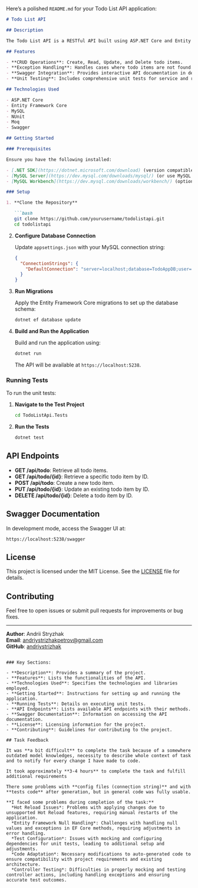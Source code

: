 Here’s a polished `README.md` for your Todo List API application:

```markdown
# Todo List API

## Description

The Todo List API is a RESTful API built using ASP.NET Core and Entity Framework Core, with a MySQL database backend. It allows users to manage todo items through a series of endpoints that support CRUD operations. The API includes Swagger for interactive documentation and NUnit/Moq for unit testing.

## Features

- **CRUD Operations**: Create, Read, Update, and Delete todo items.
- **Exception Handling**: Handles cases where todo items are not found.
- **Swagger Integration**: Provides interactive API documentation in development mode.
- **Unit Testing**: Includes comprehensive unit tests for service and repository layers.

## Technologies Used

- ASP.NET Core
- Entity Framework Core
- MySQL
- NUnit
- Moq
- Swagger

## Getting Started

### Prerequisites

Ensure you have the following installed:

- [.NET SDK](https://dotnet.microsoft.com/download) (version compatible with the project)
- [MySQL Server](https://dev.mysql.com/downloads/mysql/) (or use MySQL Docker image)
- [MySQL Workbench](https://dev.mysql.com/downloads/workbench/) (optional for database management)

### Setup

1. **Clone the Repository**

   ```bash
   git clone https://github.com/yourusername/todolistapi.git
   cd todolistapi
   ```

2. **Configure Database Connection**

   Update `appsettings.json` with your MySQL connection string:

   ```json
   {
     "ConnectionStrings": {
       "DefaultConnection": "server=localhost;database=TodoAppDB;user=root;password=yourpassword;"
     }
   }
   ```

3. **Run Migrations**

   Apply the Entity Framework Core migrations to set up the database schema:

   ```bash
   dotnet ef database update
   ```

4. **Build and Run the Application**

   Build and run the application using:

   ```bash
   dotnet run
   ```

   The API will be available at `https://localhost:5238`.

### Running Tests

To run the unit tests:

1. **Navigate to the Test Project**

   ```bash
   cd TodoListApi.Tests
   ```

2. **Run the Tests**

   ```bash
   dotnet test
   ```

## API Endpoints

- **GET /api/todo**: Retrieve all todo items.
- **GET /api/todo/{id}**: Retrieve a specific todo item by ID.
- **POST /api/todo**: Create a new todo item.
- **PUT /api/todo/{id}**: Update an existing todo item by ID.
- **DELETE /api/todo/{id}**: Delete a todo item by ID.

## Swagger Documentation

In development mode, access the Swagger UI at:

```
https://localhost:5238/swagger
```

## License

This project is licensed under the MIT License. See the [LICENSE](LICENSE) file for details.

## Contributing

Feel free to open issues or submit pull requests for improvements or bug fixes.

---

**Author**: Andrii Stryzhak  
**Email**: andriystrizhakpetrov@gmail.com  
**GitHub**: [andriystrizhak](https://github.com/andriystrizhak)
```

### Key Sections:

- **Description**: Provides a summary of the project.
- **Features**: Lists the functionalities of the API.
- **Technologies Used**: Specifies the technologies and libraries employed.
- **Getting Started**: Instructions for setting up and running the application.
- **Running Tests**: Details on executing unit tests.
- **API Endpoints**: Lists available API endpoints with their methods.
- **Swagger Documentation**: Information on accessing the API documentation.
- **License**: Licensing information for the project.
- **Contributing**: Guidelines for contributing to the project.

## Task Feedback

It was **a bit difficult** to complete the task because of a somewhere outdated model knowledges, necessity to describe whole context of task and to notify for every change I have made to code.

It took approximately **3-4 hours** to complete the task and fulfill additional requirements
 
There some problems with **config files (connection string)** and with **tests code** after generation, but in general code was fully usable.

**I faced some problems during completion of the task:**
  *Hot Reload Issues*: Problems with applying changes due to unsupported Hot Reload features, requiring manual restarts of the application.
  *Entity Framework Null Handling*: Challenges with handling null values and exceptions in EF Core methods, requiring adjustments in error handling.
  *Test Configuration*: Issues with mocking and configuring dependencies for unit tests, leading to additional setup and adjustments.
  *Code Adaptation*: Necessary modifications to auto-generated code to ensure compatibility with project requirements and existing architecture.
  *Controller Testing*: Difficulties in properly mocking and testing controller actions, including handling exceptions and ensuring accurate test outcomes.